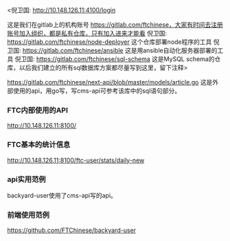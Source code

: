 <倪卫国:
http://10.148.126.11:4100/login

这是我们在gitlab上的机构账号 https://gitlab.com/ftchinese，大家有时间去注册账号加入组织，都是私有仓库，只有加入进来才能看
倪卫国:
https://gitlab.com/ftchinese/node-deployer 这个仓库部署node程序的工具
倪卫国:
https://gitlab.com/ftchinese/ansible 这是用ansible自动化服务器部署的工具
倪卫国:
https://gitlab.com/ftchinese/sql-schema 这是MySQL schema的仓库，以后我们建立的所有sql数据库方案都尽量写到这里，留下注释>

https://gitlab.com/ftchinese/next-api/blob/master/models/article.go 这是外部使用的api，用go写，写cms-api可参考该库中的sql语句部分。

### FTC内部使用的API
http://10.148.126.11:8100/

### FTC基本的统计信息
<http://10.148.126.11:8100/ftc-user/stats/daily-new>

### api实用范例
backyard-user使用了cms-api写的api。

### 前端使用范例
<https://github.com/FTChinese/backyard-user>